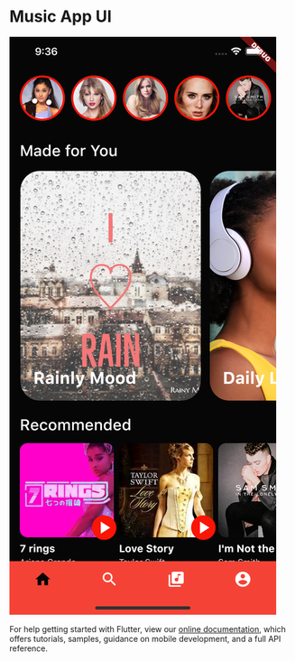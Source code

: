 # Music App UI

![](screenshots/home_screen.png)

For help getting started with Flutter, view our
[online documentation](https://flutter.dev/docs), which offers tutorials,
samples, guidance on mobile development, and a full API reference.
